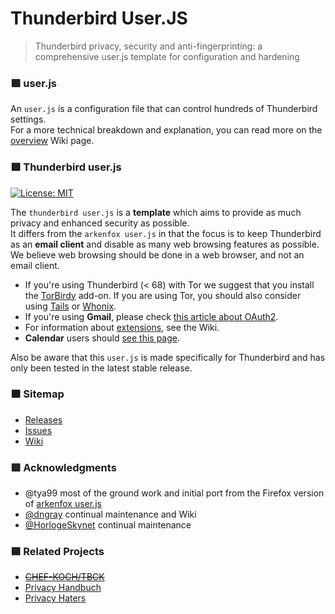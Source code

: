 # Thunderbird User.JS

> Thunderbird privacy, security and anti-fingerprinting: a comprehensive user.js template for configuration and hardening

### :purple_square: user.js

An `user.js` is a configuration file that can control hundreds of Thunderbird settings.  
For a more technical breakdown and explanation, you can read more on the [overview](https://github.com/HorlogeSkynet/thunderbird-user.js/wiki/1.1-Overview) Wiki page.

### :green_square: Thunderbird user.js

[![License: MIT](https://img.shields.io/badge/License-MIT-yellow.svg)](https://opensource.org/licenses/MIT)

The `thunderbird user.js` is a **template** which aims to provide as much privacy and enhanced security as possible.  
It differs from the `arkenfox user.js` in that the focus is to keep Thunderbird as an **email client** and disable as many web browsing features as possible. We believe web browsing should be done in a web browser, and not an email client.

- If you're using Thunderbird (< 68) with Tor we suggest that you install the [TorBirdy](https://addons.thunderbird.net/addon/torbirdy) add-on. If you are using Tor, you should also consider using [Tails](https://tails.boum.org/) or [Whonix](https://www.whonix.org/).
- If you're using **Gmail**, please check [this article about OAuth2](https://github.com/HorlogeSkynet/thunderbird-user.js/wiki/3.1-OAuth2-Users).
- For information about [extensions](https://github.com/HorlogeSkynet/thunderbird-user.js/wiki/4.1-Extensions), see the Wiki.
- **Calendar** users should [see this page](https://github.com/HorlogeSkynet/thunderbird-user.js/wiki/4.1.1-Calendar).

Also be aware that this `user.js` is made specifically for Thunderbird and has only been tested in the latest stable release.

### :orange_square: Sitemap

- [Releases](https://github.com/HorlogeSkynet/thunderbird-user.js/releases)
- [Issues](https://github.com/HorlogeSkynet/thunderbird-user.js/issues)
- [Wiki](https://github.com/HorlogeSkynet/thunderbird-user.js/wiki)

### :red_square: Acknowledgments

* @tya99 most of the ground work and initial port from the Firefox version of [arkenfox user.js](https://github.com/arkenfox/user.js)
* [@dngray](https://github.com/dngray) continual maintenance and Wiki
* [@HorlogeSkynet](https://github.com/HorlogeSkynet) continual maintenance

### :blue_square: Related Projects

* [~~CHEF-KOCH/TBCK~~](https://github.com/CHEF-KOCH/TBCK)
* [Privacy Handbuch](https://www.privacy-handbuch.de/handbuch_31p.htm)
* [Privacy Haters](http://r-36.net/scm/privacy-haters/file/README.md.html)
